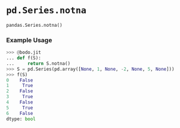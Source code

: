 # `pd.Series.notna`

`pandas.Series.notna()`

### Example Usage

``` py
>>> @bodo.jit
... def f(S):
...     return S.notna()
>>> S = pd.Series(pd.array([None, 1, None, -2, None, 5, None]))
>>> f(S)
0    False
1     True
2    False
3     True
4    False
5     True
6    False
dtype: bool
```

